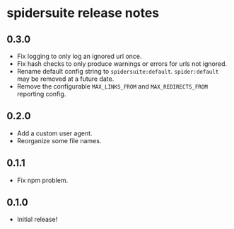 spidersuite release notes
=========================

0.3.0
-----
* Fix logging to only log an ignored url once.
* Fix hash checks to only produce warnings or errors for urls not ignored.
* Rename default config string to `spidersuite:default`.  `spider:default` may be removed at a future date.
* Remove the configurable `MAX_LINKS_FROM` and `MAX_REDIRECTS_FROM` reporting config.

0.2.0
-----
* Add a custom user agent.
* Reorganize some file names.

0.1.1
-----
* Fix npm problem.

0.1.0
-----
* Initial release!
